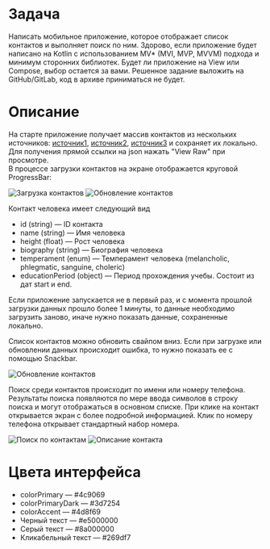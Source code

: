 # Задача
Написать мобильное приложение, которое отображает список контактов и выполняет поиск по ним. Здорово, если приложение будет написано на Kotlin с использованием MV* (MVI, MVP, MVVM) подхода и минимум сторонних библиотек. Будет ли приложение на View или Compose, выбор остается за вами. Решенное задание выложить на GitHub/GitLab, код в архиве приниматься не будет.

# Описание
На старте приложение получает массив контактов из нескольких источников: [источник1](json/generated-01.json), [источник2](json/generated-02.json), [источник3](json/generated-03.json) и сохраняет их локально. Для получения прямой ссылки на json нажать "View Raw" при просмотре.  
В процессе загрузки контактов на экране отображается круговой ProgressBar:

![Загрузка контактов](static/shot-01.png) ![Обновление контактов](static/shot-02.png)

Контакт человека имеет следующий вид
- id (string) — ID контакта
- name (string) — Имя человека
- height (float) — Рост человека
- biography (string) — Биография человека
- temperament (enum) — Темперамент человека (melancholic, phlegmatic, sanguine, choleric)
- educationPeriod (object) — Период прохождения учебы. Состоит из дат start и end.

Если приложение запускается не в первый раз, и с момента прошлой загрузки данных прошло более 1 минуты, то данные необходимо загрузить заново, иначе нужно показать данные, сохраненные локально.

Список контактов можно обновить свайпом вниз. Если при загрузке или обновлении данных происходит ошибка, то нужно показать ее с помощью Snackbar.

![Обновление контактов](static/shot-03.png)

Поиск среди контактов происходит по имени или номеру телефона. Результаты поиска появляются по мере ввода символов в строку поиска и могут отображаться в основном списке. При клике на контакт открывается экран с более подробной информацией. Клик по номеру телефона открывает стандартный набор номера.

![Поиск по контактам](static/shot-04.png) ![Описание контакта](static/shot-05.png)

# Цвета интерфейса

- colorPrimary — #4c9069
- colorPrimaryDark — #3d7254
- colorAccent — #4d8f69
- Черный текст — #e5000000
- Серый текст — #8a000000
- Кликабельный текст — #269df7
